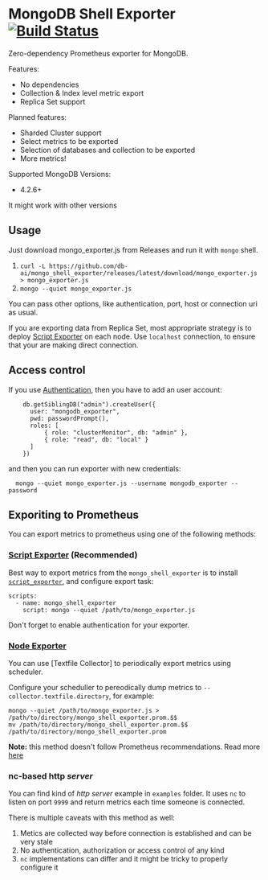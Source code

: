 # MongoDB Shell Exporter [![Build Status](https://travis-ci.org/db-ai/mongo_shell_exporter.svg?branch=master)](https://travis-ci.org/db-ai/mongo_shell_exporter)

Zero-dependency Prometheus exporter for MongoDB.

Features:

* No dependencies
* Collection & Index level metric export
* Replica Set support

Planned features:

* Sharded Cluster support
* Select metrics to be exported
* Selection of databases and collection to be exported
* More metrics!

Supported MongoDB Versions:

* 4.2.6+

It might work with other versions

## Usage

Just download mongo_exporter.js from Releases and run it with `mongo` shell.

1. `curl -L https://github.com/db-ai/mongo_shell_exporter/releases/latest/download/mongo_exporter.js > mongo_exporter.js`
2. `mongo --quiet mongo_exporter.js`

You can pass other options, like authentication, port, host or connection uri as usual.

If you are exporting data from Replica Set, most appropriate strategy is to deploy [Script Exporter](#script-exporter-recommended) on each node. Use `localhost` connection, to ensure that your are making direct connection.

## Access control

If you use [Authentication](https://docs.mongodb.com/manual/core/authentication/), then you have to add an user account:

```
    db.getSiblingDB("admin").createUser({
      user: "mongodb_exporter",
      pwd: passwordPrompt(),
      roles: [
          { role: "clusterMonitor", db: "admin" },
          { role: "read", db: "local" }
      ]
    })
```

and then you can run exporter with new credentials:

```
  mongo --quiet mongo_exporter.js --username mongodb_exporter --password
```

## Exporiting to Prometheus

You can export metrics to prometheus using one of the following methods:

### [Script Exporter](https://github.com/ricoberger/script_exporter) **(Recommended)**

Best way to export metrics from the `mongo_shell_exporter` is to install [`script_exporter`](https://github.com/ricoberger/script_exporter), and configure export task:

```
scripts:
  - name: mongo_shell_exporter
    script: mongo --quiet /path/to/mongo_exporter.js
```

Don't forget to enable authentication for your exporter.

### [Node Exporter](https://github.com/prometheus/node_exporter)

You can use [Textfile Collector] to periodically export metrics using scheduler.

Configure your scheduller to pereodically dump metrics to `--collector.textfile.directory`, for example:

```
mongo --quiet /path/to/mongo_exporter.js > /path/to/directory/mongo_shell_exporter.prom.$$
mv /path/to/directory/mongo_shell_exporter.prom.$$ /path/to/directory/mongo_shell_exporter.prom
```

**Note:** this method doesn't follow Prometheus recommendations. Read more [here](https://prometheus.io/docs/introduction/faq/#why-do-you-pull-rather-than-push)

### nc-based http *server*

You can find kind of *http server* example in `examples` folder. It uses `nc` to listen on port `9999` and return metrics each time someone is connected.

There is multiple caveats with this method as well:

1. Metics are collected way before connection is established and can be very stale
2. No authentication, authorization or access control of any kind
3. `nc` implementations can differ and it might be tricky to properly configure it
